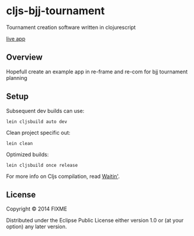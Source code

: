# cljs-bjj-tournament

Tournament creation software written in clojurescript

[live app](https://s3-ap-southeast-2.amazonaws.com/cljs-bjj-tournament/index.html)

## Overview

Hopefull create an example app in re-frame and re-com for bjj tournament planning

## Setup

Subsequent dev builds can use:

    lein cljsbuild auto dev

Clean project specific out:

    lein clean
     
Optimized builds:

    lein cljsbuild once release     

For more info on Cljs compilation, read [Waitin'](http://swannodette.github.io/2014/12/22/waitin/).

## License

Copyright © 2014 FIXME

Distributed under the Eclipse Public License either version 1.0 or (at your option) any later version.